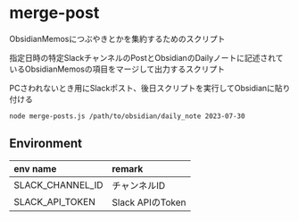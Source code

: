 # merge-post

ObsidianMemosにつぶやきとかを集約するためのスクリプト

指定日時の特定SlackチャンネルのPostとObsidianのDailyノートに記述されているObsidianMemosの項目をマージして出力するスクリプト

PCさわれないとき用にSlackポスト、後日スクリプトを実行してObsidianに貼り付ける

```
node merge-posts.js /path/to/obsidian/daily_note 2023-07-30
```

## Environment

| env name | remark |
|:-|:-|
| SLACK_CHANNEL_ID | チャンネルID |
| SLACK_API_TOKEN  | Slack APIのToken |

